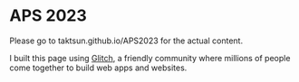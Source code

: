 # APS 2023

Please go to taktsun.github.io/APS2023 for the actual content.

I built this page using [Glitch](glitch.com), a friendly community where millions of people come together to build web apps and websites.